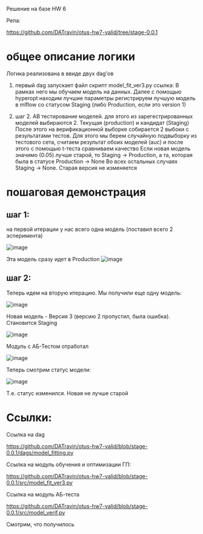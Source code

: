 Решение на базе HW 6

Репа:

https://github.com/DATravin/otus-hw7-valid/tree/stage-0.0.1

# общее описание логики

Логика реализована в ввиде двух dag'ов

1) первый dag запускает файл скрипт model_fit_ver3.py
   ссылка: 
   В рамках него мы обучаем модель на данных.
   Далее с помощью hyperopt находим лучшие параметры
   регистрируем лучшую модель в mlflow со статусом Staging (либо Production, если это version 1)

2) шаг 2. AB тестирование моделей.
   для этого из зарегестрированных моделей выбираются 2. Текущая (production) и кандидат (Staging)
   После этого на верификационной выборке собирается 2 выбоки с результатами тестов.
   Для этого мы берем случайную подвыборку из тестового сета, считаем результат обоих моделей (auc) и после этого с помощью t-теста сравниваем качество
   Если новая модель значимо (0.05) лучше старой, то Staging -> Production, а та, которая была в статусе Production -> None
   Во всех остальных случаях Staging -> None. Старая версия не изменяется

# пошаговая демонстрация

## шаг 1: 

на первой итерации у нас всего одна модель (поставил всего 2 эсперимента)

![image](https://github.com/user-attachments/assets/b9780dd8-49c2-44e2-a0b5-4d04f1d4340f)

Эта модель сразу идет в Production
![image](https://github.com/user-attachments/assets/67e1fe39-40a8-408c-941a-5c24ef911930)

## шаг 2: 

Теперь идем на вторую итерацию. Мы получили еще одну модель:

![image](https://github.com/user-attachments/assets/55363721-973f-4c26-97c8-b550283f8723)

Новая модель - Версия 3 (версию 2 пропустил, была ошибка). Становится Staging

![image](https://github.com/user-attachments/assets/f0e02a6a-1bde-4e9c-851a-510fd9731ba1)

Модуль с AБ-Тестом отработал

![image](https://github.com/user-attachments/assets/ecc66ba5-cdda-431a-a14d-e2d6c46e4ad5)

Теперь смотрим статус модели:

![image](https://github.com/user-attachments/assets/57055040-0449-4b2a-8dc0-08b133266263)

Т.е. статус изменился. Новая не лучше старой

# Ссылки:

Ссылка на dag

https://github.com/DATravin/otus-hw7-valid/blob/stage-0.0.1/dags/model_fitting.py

Ссылка на модуль обучения и оптимизации ГП:

https://github.com/DATravin/otus-hw7-valid/blob/stage-0.0.1/src/model_fit_ver3.py

Ссылка на модуль АБ-теста

https://github.com/DATravin/otus-hw7-valid/blob/stage-0.0.1/src/model_verif.py


Смотрим, что получилось




